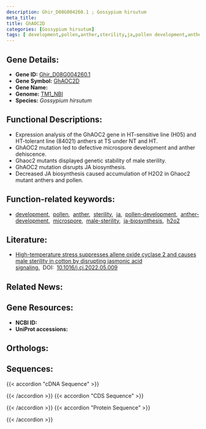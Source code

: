 ```yaml
---
description: Ghir_D08G004260.1 ; Gossypium hirsutum
meta_title:
title: GhAOC2D
categories: [Gossypium hirsutum]
tags: [ development,pollen,anther,sterility,ja,pollen development,anther development,microspore,male sterility,ja biosynthesis,h2o2 ]
---
```


## Gene Details:
- **Gene ID:**	[Ghir_D08G004260.1](https://yanglab.hzau.edu.cn/cott/PublicFun/total_jump.1?target=genomics/gene_index&gene_id=Ghir_D08G004260.1)
- **Gene Symbol:** <u>GhAOC2D</u>
- **Gene Name:** 
- **Genome:** [TM1_NBI](https://yanglab.hzau.edu.cn/CottonMD/download.1)
- **Species:** *Gossypium hirsutum*

## Functional Descriptions:
   - Expression analysis of the GhAOC2 gene in HT-sensitive line (H05) and HT-tolerant line (84021) anthers at TS under NT and HT.
   - GhAOC2 mutation led to defective microspore development and anther dehiscence.
   - Ghaoc2 mutants displayed genetic stability of male sterility.
   - GhAOC2 mutation disrupts JA biosynthesis.
   - Decreased JA biosynthesis caused accumulation of H2O2 in Ghaoc2 mutant anthers and pollen.

## Function-related keywords:
   - [development](/tags/development/),&nbsp;&nbsp;[pollen](/tags/pollen/),&nbsp;&nbsp;[anther](/tags/anther/),&nbsp;&nbsp;[sterility](/tags/sterility/),&nbsp;&nbsp;[ja](/tags/ja/),&nbsp;&nbsp;[pollen-development](/tags/pollen-development/),&nbsp;&nbsp;[anther-development](/tags/anther-development/),&nbsp;&nbsp;[microspore](/tags/microspore/),&nbsp;&nbsp;[male-sterility](/tags/male-sterility/),&nbsp;&nbsp;[ja-biosynthesis](/tags/ja-biosynthesis/),&nbsp;&nbsp;[h2o2](/tags/h2o2/)

## Literature:
   - [High-temperature stress suppresses allene oxide cyclase 2 and causes male sterility in cotton by disrupting jasmonic acid signaling.](https://www.doi.org/10.1016/j.cj.2022.05.009)&nbsp;&nbsp;DOI:&nbsp;&nbsp;[10.1016/j.cj.2022.05.009](https://www.doi.org/10.1016/j.cj.2022.05.009)

## Related News:

## Gene Resources:
- **NCBI ID:**  [](https://www.ncbi.nlm.nih.gov/search/all/?term=)
- **UniProt accessions:**  [](https://www.uniprot.org/uniprotkb//entry)

## Orthologs:

## Sequences:
{{< accordion "cDNA Sequence" >}}

{{< /accordion >}}
{{< accordion "CDS Sequence" >}}

{{< /accordion >}}
{{< accordion "Protein Sequence" >}}

{{< /accordion >}}
